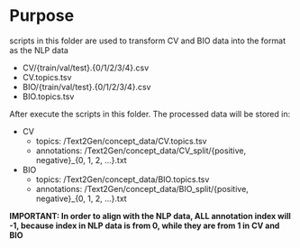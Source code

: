 # Purpose

scripts in this folder are used to transform CV and BIO data into the format as the NLP data


* CV/{train/val/test}.{0/1/2/3/4}.csv
* CV.topics.tsv
* BIO/{train/val/test}.{0/1/2/3/4}.csv
* BIO.topics.tsv

After execute the scripts in this folder. The processed data will be stored in:

* CV
  * topics: /Text2Gen/concept_data/CV.topics.tsv
  * annotations: /Text2Gen/concept_data/CV_split/{positive, negative}_{0, 1, 2, ...}.txt
* BIO
  * topics: /Text2Gen/concept_data/BIO.topics.tsv
  * annotations: /Text2Gen/concept_data/BIO_split/{positive, negative}_{0, 1, 2, ...}.txt

__IMPORTANT: In order to align with the NLP data, ALL annotation index will -1, because index in NLP data is from 0, while they are from 1 in CV and BIO__



